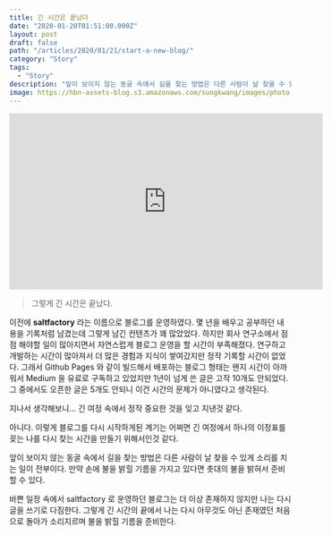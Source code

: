 ```yaml
---
title: 긴 시간은 끝났다
date: "2020-01-20T01:51:00.000Z"
layout: post
draft: false
path: "/articles/2020/01/21/start-a-new-blog/"
category: "Story"
tags:
  - "Story"
description: "앞이 보이지 않는 동굴 속에서 길을 찾는 방법은 다른 사람이 날 찾을 수 있게 소리를 치는 일이 전부이다. 만약 손에 불을 밝힐 기름을 가지고 있다면 촛대의 불을 밝혀서 준비할 수 있다."
image: https://hbn-assets-blog.s3.amazonaws.com/sungkwang/images/photo-1512944869056-136acc1d2e5f.jpeg
---
```


<iframe width="560" height="315" src="https://www.youtube.com/embed/KJ2Mgl6np04" frameborder="0" allow="accelerometer; autoplay; encrypted-media; gyroscope; picture-in-picture" allowfullscreen style="min-width:100%"></iframe>

> 그렇게 긴 시간은 끝났다.

이전에 **saltfactory** 라는 이름으로 블로그를 운영하였다. 몇 년을 배우고 공부하던 내용을 기록처럼 남겼는데 그렇게 남긴 컨텐츠가 꽤 많았었다. 하지만 회사 연구소에서 점점 해야할 일이 많아지면서 자연스럽게 블로그 운영을 할 시간이 부족해졌다. 연구하고 개발하는 시간이 많아져서 더 많은 경험과 지식이 쌓여갔지만 정작 기록할 시간이 없었다. 그래서 Github Pages 와 같이 빌드해서 배포하는 블로그 형태는 왠지 시간이 아까워서 Medium 을 유료로 구독하고 있었지만 1년이 넘게 쓴 글은 고작 10개도 안되었다. 그 중에서도 오픈한 글은 5개도 안되니 이건 시간의 문제가 아니였다고 생각된다.

지나서 생각해보니... 긴 여정 속에서 정작 중요한 것을 잊고 지낸것 같다. 

아니다. 이렇게 블로그를 다시 시작하게된 계기는 어쩌면 긴 여정에서 하나의 이정표를 꽂는 나를 다시 찾는 시간을 만들기 위해서인것 같다.

앞이 보이지 않는 동굴 속에서 길을 찾는 방법은 다른 사람이 날 찾을 수 있게 소리를 치는 일이 전부이다. 만약 손에 불을 밝힐 기름을 가지고 있다면 촛대의 불을 밝혀서 준비할 수 있다. 

바쁜 일정 속에서 saltfactory 로 운영하던 블로그는 더 이상 존재하지 않지만 나는 다시 글을 쓰기로 다짐한다. 그렇게 긴 시간의 끝에서 나는 다시 아무것도 아닌 존재였던 처음으로 돌아가 소리지르며 불을 밝힐 기름을 준비한다.




